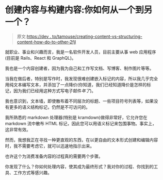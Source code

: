# 创建内容与构建内容:你如何从一个到另一个？

> 原文:[https://dev . to/tamouse/creating-content-vs-structuring-content-how-do-to-other-2fjl](https://dev.to/tamouse/creating-content-vs-structuring-content-how-do-go-from-one-to-another-2fjl)

就职业、事业和兴趣而言，我是一名软件开发人员，目前主要从事 web 应用程序(目前是 Rails、React 和 GraphQL)。

我也是一个内容创建者，因为我为自己和工作写文档、写博客、制作图片等等。

当我在做后者，特别是写作时，我发现很难创建嵌入标记的内容，所以我几乎完全用纯文本编写文本，并添加了一点降价(你知道，我们已经知道降价是怎样的标记，因为我们已经用这种方式写电子邮件*年了*)。

我也意识到，文本墙，即使散布着不同层次的标题、一些项目符号列表等，如果没有更多的语义结构标记，仍然是不可访问的。

我所熟悉的 markdown 处理器(特别是 kramdown)做得非常好，它允许您在 markdown 流中散布 HTML 标记，因此您可以用语义标记来包围事物。事实上，这非常有效。

然而，我想我正在寻找一种更直观的东西，在以更自由的文本形式创建和编辑内容时，我不需要考虑它，就可以迅速地指示出来。

也许这个为消费准备内容的过程真的需要两个步骤。

你发现了什么？你如何处理内容，使其成为最终形式？我对你的过程、你找到的工具、工作方式等感兴趣。